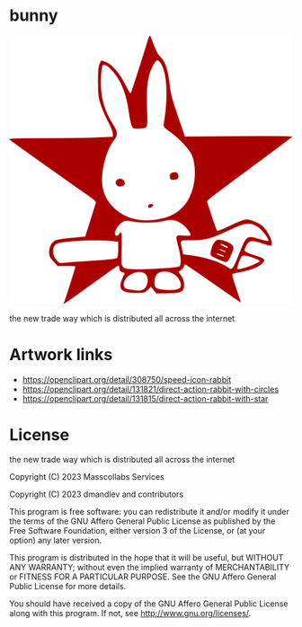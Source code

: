 # bunny

![bunny](img/RedStarDirectActionRabbit.svg)

the new trade way which is distributed all across the internet

# Artwork links

* https://openclipart.org/detail/308750/speed-icon-rabbit
* https://openclipart.org/detail/131821/direct-action-rabbit-with-circles
* https://openclipart.org/detail/131815/direct-action-rabbit-with-star

# License

the new trade way which is distributed all across the internet

Copyright (C) 2023 Masscollabs Services

Copyright (C) 2023 dmandlev and contributors

This program is free software: you can redistribute it and/or modify it under the terms of the GNU Affero General Public License as published by the Free Software Foundation, either version 3 of the License, or (at your option) any later version.

This program is distributed in the hope that it will be useful, but WITHOUT ANY WARRANTY; without even the implied warranty of MERCHANTABILITY or FITNESS FOR A PARTICULAR PURPOSE.  See the GNU Affero General Public License for more details.

You should have received a copy of the GNU Affero General Public License along with this program.  If not, see <http://www.gnu.org/licenses/>.
